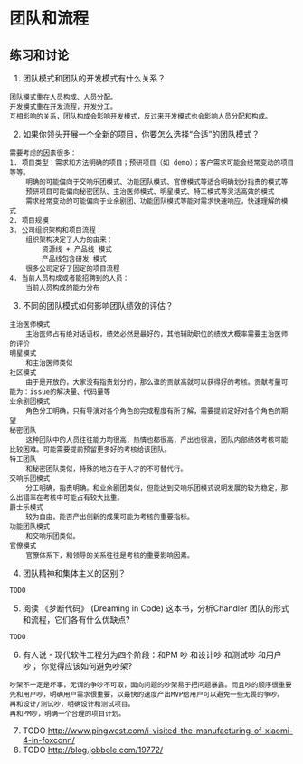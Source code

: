 # 团队和流程

## 练习和讨论
1. 团队模式和团队的开发模式有什么关系？
```
团队模式重在人员构成、人员分配。
开发模式重在开发流程，开发分工。
互相影响的关系，团队构成会影响开发模式，反过来开发模式也会影响人员分配和构成。
```

2. 如果你领头开展一个全新的项目，你要怎么选择“合适”的团队模式？
```
需要考虑的因素很多：
1. 项目类型：需求和方法明确的项目；预研项目（如 demo）；客户需求可能会经常变动的项目等等。
    明确的可能偏向于交响乐团模式、功能团队模式、官僚模式等适合明确划分指责的模式等
    预研项目可能偏向秘密团队、主治医师模式、明星模式、特工模式等灵活高效的模式
    需求经常变动的可能偏向于业余剧团、功能团队模式等能对需求快速响应，快速理解的模式
2. 项目规模
3. 公司组织架构和项目流程：
    组织架构决定了人力的由来：
        资源线 + 产品线 模式
        产品线包含研发 模式
    很多公司定好了固定的项目流程
4. 当前人员构成或者能招聘到的人员：
    当前人员构成的能力分布
```

3. 不同的团队模式如何影响团队绩效的评估？
```
主治医师模式
    主治医师占有绝对话语权，绩效必然是最好的，其他辅助职位的绩效大概率需要主治医师的评价
明星模式
    和主治医师类似
社区模式
    由于是开放的，大家没有指责划分的，那么谁的贡献高就可以获得好的考核。贡献考量可能为：issue的解决量、代码量等
业余剧团模式
    角色分工明确，只有导演对各个角色的完成程度有所了解，需要提前定好对各个角色的期望
秘密团队
    这种团队中的人员往往能力均很高，热情也都很高，产出也很高，团队内部绩效考核可能比较困难。可能需要提前预留更多好的考核给该团队。
特工团队
    和秘密团队类似，特殊的地方在于人才的不可替代行。
交响乐团模式
    分工明确，指责明确。和业余剧团类似，但能达到交响乐团模式说明发展的较为稳定，那么出错率在考核中可能占有较大比重。
爵士乐模式
    较为自由，能否产出创新的成果可能为考核的重要指标。
功能团队模式
    和交响乐团类似。
官僚模式
    官僚体系下，和领导的关系往往是考核的重要影响因素。
```
4. 团队精神和集体主义的区别？
```
TODO
```
5. 阅读 《梦断代码》  (Dreaming in Code) 这本书，分析Chandler 团队的形式和流程，它们各有什么优缺点?
```
TODO
```

6. 有人说 - 现代软件工程分为四个阶段：和PM 吵   和设计吵    和测试吵    和用户吵； 你觉得应该如何避免吵架?
```
吵架不一定是坏事，无谓的争吵不可取，面向问题的吵架易于把问题暴露。而且吵的顺序很重要
先和用户吵，明确用户需求很重要，以最快的速度产出MVP给用户可以避免一些无畏的争吵。
再和设计/测试吵，明确设计和测试项目。
再和PM吵，明确一个合理的项目计划。
```

7. TODO
http://www.pingwest.com/i-visited-the-manufacturing-of-xiaomi-4-in-foxconn/ 
8. TODO
http://blog.jobbole.com/19772/ 
